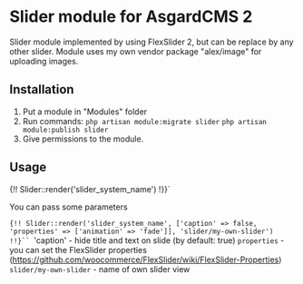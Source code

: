 # Slider module for AsgardCMS 2

Slider module implemented by using FlexSlider 2, but can be replace by any other slider.
Module uses my own vendor package "alex/image" for uploading images.

## Installation

1. Put a module in "Modules" folder
2. Run commands:
`php artisan module:migrate slider`
`php artisan module:publish slider`
3. Give permissions to the module.

## Usage

{!! Slider::render('slider_system_name') !}}`

You can pass some parameters

`{!! Slider::render('slider_system_name', ['caption' => false, 'properties' => ['animation' => 'fade']], 'slider/my-own-slider') !!}``
`'caption' - hide title and text on slide (by default: true)
`properties` - you can set the FlexSlider properties (https://github.com/woocommerce/FlexSlider/wiki/FlexSlider-Properties)
`slider/my-own-slider` - name of own slider view